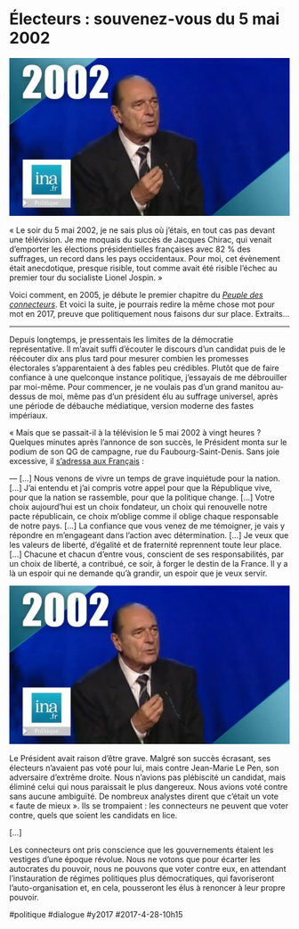 # Électeurs : souvenez-vous du 5 mai 2002

![](_i/chirac.webp)

« Le soir du 5 mai 2002, je ne sais plus où j’étais, en tout cas pas devant une télévision. Je me moquais du succès de Jacques Chirac, qui venait d’emporter les élections présidentielles françaises avec 82 % des suffrages, un record dans les pays occidentaux. Pour moi, cet évènement était anecdotique, presque risible, tout comme avait été risible l’échec au premier tour du socialiste Lionel Jospin. »

Voici comment, en 2005, je débute le premier chapitre du *[Peuple des connecteurs](../../page/le-peuple-des-connecteurs)*. Et voici la suite, je pourrais redire la même chose mot pour mot en 2017, preuve que politiquement nous faisons dur sur place. Extraits…

---

Depuis longtemps, je pressentais les limites de la démocratie représentative. Il m’avait suffi d’écouter le discours d’un candidat puis de le réécouter dix ans plus tard pour mesurer combien les promesses électorales s’apparentaient à des fables peu crédibles. Plutôt que de faire confiance à une quelconque instance politique, j’essayais de me débrouiller par moi-même. Pour commencer, je ne voulais pas d’un grand manitou au-dessus de moi, même pas d’un président élu au suffrage universel, après une période de débauche médiatique, version moderne des fastes impériaux.

« Mais que se passait-il à la télévision le 5 mai 2002 à vingt heures ? Quelques minutes après l’annonce de son succès, le Président monta sur le podium de son QG de campagne, rue du Faubourg-Saint-Denis. Sans joie excessive, il [s’adressa aux Français](https://www.youtube.com/watch?v=4GTZxFMC4fg) :

— […] Nous venons de vivre un temps de grave inquiétude pour la nation. […] J’ai entendu et j’ai compris votre appel pour que la République vive, pour que la nation se rassemble, pour que la politique change. […] Votre choix aujourd’hui est un choix fondateur, un choix qui renouvelle notre pacte républicain, ce choix m’oblige comme il oblige chaque responsable de notre pays. […] La confiance que vous venez de me témoigner, je vais y répondre en m’engageant dans l’action avec détermination. […] Je veux que les valeurs de liberté, d’égalité et de fraternité reprennent toute leur place. […] Chacune et chacun d’entre vous, conscient de ses responsabilités, par un choix de liberté, a contribué, ce soir, à forger le destin de la France. Il y a là un espoir qui ne demande qu’à grandir, un espoir que je veux servir.

![](_i/chirac.webp)

Le Président avait raison d’être grave. Malgré son succès écrasant, ses électeurs n’avaient pas voté pour lui, mais contre Jean-Marie Le Pen, son adversaire d’extrême droite. Nous n’avions pas plébiscité un candidat, mais éliminé celui qui nous paraissait le plus dangereux. Nous avions voté contre sans aucune ambiguïté. De nombreux analystes dirent que c’était un vote « faute de mieux ». Ils se trompaient : les connecteurs ne peuvent que voter contre, quels que soient les candidats en lice.

[…]

Les connecteurs ont pris conscience que les gouvernements étaient les vestiges d’une époque révolue. Nous ne votons que pour écarter les autocrates du pouvoir, nous ne pouvons que voter contre eux, en attendant l’instauration de régimes politiques plus démocratiques, qui favoriseront l’auto-organisation et, en cela, pousseront les élus à renoncer à leur propre pouvoir.

#politique #dialogue #y2017 #2017-4-28-10h15
